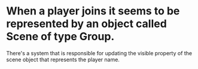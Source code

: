 # When a player joins it seems to be represented by an object called Scene of type Group.

There's a system that is responsible for updating the visible property of the scene object that represents the player name.